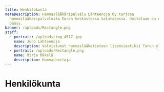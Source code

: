 ```yaml
---
title: Henkilökunta
metaDescription: Hammaslääkäripalvelu Lähteenoja Oy tarjoaa
  hammaslääkäripalveluita Euran keskustassa katutasossa. Hoitolaan on esteetön
  pääsy.
banner: /uploads/Rectangle.png
staff:
  - portrait: /uploads/img_4517.jpg
    name: Juho Lähteenoja
    description: Valmistunut hammaslääketieteen lisensiaatiksi Turun yliopistosta 2018.
  - portrait: /uploads/Rectangle.png
    name: Mirja Mäkelä
    description: Hammashoitaja
---
```


# Henkilökunta

